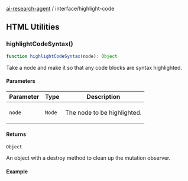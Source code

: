 [ai-research-agent](../index.md) / interface/highlight-code

## HTML Utilities

### highlightCodeSyntax()

```ts
function highlightCodeSyntax(node): Object
```

Take a node and make it so that any code blocks are syntax highlighted.

#### Parameters

<table>
<thead>
<tr>
<th>Parameter</th>
<th>Type</th>
<th>Description</th>
</tr>
</thead>
<tbody>
<tr>
<td>

`node`

</td>
<td>

`Node`

</td>
<td>

The node to be highlighted.

</td>
</tr>
</tbody>
</table>

#### Returns

`Object`

An object with a destroy method to clean up the mutation observer.

#### Example

```ts

```
